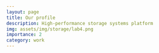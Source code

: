 ```yaml
---
layout: page
title: Our profile
description: High-performance storage systems platform
img: assets/img/storage/lab4.png
importance: 2
category: work
---
```



